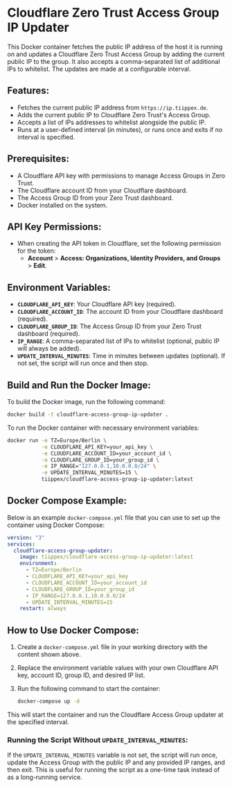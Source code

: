 # Cloudflare Zero Trust Access Group IP Updater

This Docker container fetches the public IP address of the host it is running on and updates a Cloudflare Zero Trust Access Group by adding the current public IP to the group. It also accepts a comma-separated list of additional IPs to whitelist. The updates are made at a configurable interval.

## Features:
- Fetches the current public IP address from `https://ip.tiippex.de`.
- Adds the current public IP to Cloudflare Zero Trust's Access Group.
- Accepts a list of IPs addresses to whitelist alongside the public IP.
- Runs at a user-defined interval (in minutes), or runs once and exits if no interval is specified.

## Prerequisites:
- A Cloudflare API key with permissions to manage Access Groups in Zero Trust.
- The Cloudflare account ID from your Cloudflare dashboard.
- The Access Group ID from your Zero Trust dashboard.
- Docker installed on the system.

## API Key Permissions:

- When creating the API token in Cloudflare, set the following permission for the token:
   - **Account** > **Access: Organizations, Identity Providers, and Groups** > **Edit**.

## Environment Variables:

- **`CLOUDFLARE_API_KEY`**: Your Cloudflare API key (required).
- **`CLOUDFLARE_ACCOUNT_ID`**: The account ID from your Cloudflare dashboard (required).
- **`CLOUDFLARE_GROUP_ID`**: The Access Group ID from your Zero Trust dashboard (required).
- **`IP_RANGE`**: A comma-separated list of IPs to whitelist (optional, public IP will always be added).
- **`UPDATE_INTERVAL_MINUTES`**: Time in minutes between updates (optional). If not set, the script will run once and then stop.

## Build and Run the Docker Image:

To build the Docker image, run the following command:

```bash
docker build -t cloudflare-access-group-ip-updater .
```

To run the Docker container with necessary environment variables:

```bash
docker run -e TZ=Europe/Berlin \
           -e CLOUDFLARE_API_KEY=your_api_key \
           -e CLOUDFLARE_ACCOUNT_ID=your_account_id \
           -e CLOUDFLARE_GROUP_ID=your_group_id \
           -e IP_RANGE="127.0.0.1,10.0.0.0/24" \
           -e UPDATE_INTERVAL_MINUTES=15 \
           tiippex/cloudflare-access-group-ip-updater:latest
```

## Docker Compose Example:

Below is an example `docker-compose.yml` file that you can use to set up the container using Docker Compose:

```yaml
version: "3"
services:
  cloudflare-access-group-updater:
    image: tiippex/cloudflare-access-group-ip-updater:latest
    environment:
      - TZ=Europe/Berlin
      - CLOUDFLARE_API_KEY=your_api_key
      - CLOUDFLARE_ACCOUNT_ID=your_account_id
      - CLOUDFLARE_GROUP_ID=your_group_id
      - IP_RANGE=127.0.0.1,10.0.0.0/24
      - UPDATE_INTERVAL_MINUTES=15
    restart: always
```

## How to Use Docker Compose:

1. Create a `docker-compose.yml` file in your working directory with the content shown above.
2. Replace the environment variable values with your own Cloudflare API key, account ID, group ID, and desired IP list.
3. Run the following command to start the container:

   ```bash
   docker-compose up -d
   ```

This will start the container and run the Cloudflare Access Group updater at the specified interval.

### Running the Script Without `UPDATE_INTERVAL_MINUTES`:

If the `UPDATE_INTERVAL_MINUTES` variable is not set, the script will run once, update the Access Group with the public IP and any provided IP ranges, and then exit. This is useful for running the script as a one-time task instead of as a long-running service.
